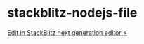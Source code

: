 # stackblitz-nodejs-file

[Edit in StackBlitz next generation editor ⚡️](https://stackblitz.com/~/github.com/azadriti/stackblitz-nodejs-file)